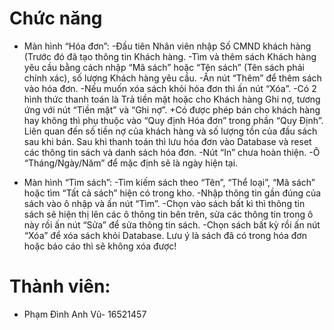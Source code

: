 # Chức năng
 * Màn hình “Hóa đơn”: 
-Đầu tiên Nhân viên nhập Số CMND khách hàng (Trước đó đã tạo thông tin Khách hàng.
-Tìm và thêm sách Khách hàng yêu cầu bằng cách nhập “Mã sách” hoặc “Tên sách” (Tên sách phải chính xác), số lượng Khách hàng yêu cầu.
-Ấn nút “Thêm” để thêm sách vào hóa đơn.
-Nếu muốn xóa sách khỏi hóa đơn thì ấn nút “Xóa”.
-Có 2 hình thức thanh toán là Trả tiền mặt hoặc cho Khách hàng Ghi nợ, tương ứng với nút “Tiền mặt” và “Ghi nợ”. 
+Có được phép bán cho khách hàng hay không thì phụ thuộc vào “Quy định Hóa đơn” trong phần “Quy Định”. Liên quan đến số tiền nợ của khách hàng và số lượng tồn của đầu sách sau khi bán.
Sau khi thanh toán thì lưu hóa đơn vào Database và reset các thông tin sách và danh sách hóa đơn.
-Nút “In” chưa hoàn thiện.
-Ô “Tháng/Ngày/Năm” để mặc định sẽ là ngày hiện tại.


  * Màn hình “Tìm sách”: 
-Tìm kiếm sách theo “Tên”, “Thể loại”, “Mã sách” hoặc tìm “Tất cả sách” hiện có trong kho.
-Nhập thông tin gần đúng của sách vào ô nhập và ấn nút “Tìm”.
-Chọn vào sách bất kì thì thông tin sách sẽ hiện thị lên các ô thông tin bên trên, sửa các thông tin trong ô này rồi ấn nút “Sửa” để sửa thông tin sách.
-Chọn sách bất kỳ rồi ấn nút “Xóa” để xóa sách khỏi Database. Lưu ý là sách đã có trong hóa đơn hoặc báo cáo thì sẽ không xóa được!


# Thành viên:
- Phạm Đình Anh Vũ- 16521457

